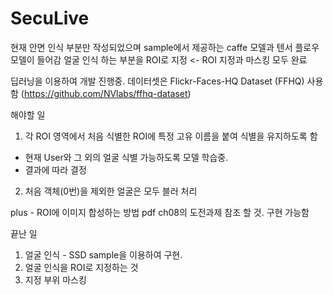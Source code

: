 # SecuLive


현재 안면 인식 부분만 작성되었으며 sample에서 제공하는 caffe 모델과 텐서 플로우 모델이 들어감
얼굴 인식 하는 부분을 ROI로 지정 <- ROI 지정과 마스킹 모두 완료

딥러닝을 이용하여 개발 진행중. 데이터셋은 Flickr-Faces-HQ Dataset (FFHQ) 사용함 (https://github.com/NVlabs/ffhq-dataset)


해야할 일

1. 각 ROI 영역에서 처음 식별한 ROI에 특정 고유 이름을 붙여 식별을 유지하도록 함
  - 현재 User와 그 외의 얼굴 식별 가능하도록 모델 학습중.
  - 결과에 따라 결정
2. 처음 객체(0번)을 제외한 얼굴은 모두 블러 처리

plus - ROI에 이미지 합성하는 방법 pdf ch08의 도전과제 참조 할 것. 구현 가능함


끝난 일
1. 얼굴 인식 - SSD sample을 이용하여 구현.
2. 얼굴 인식을 ROI로 지정하는 것
3. 지정 부위 마스킹
